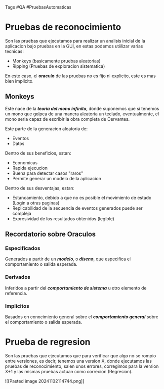 Tags #QA #PruebasAutomaticas

# Pruebas de reconocimiento

Son las pruebas que ejecutamos para realizar un analisis inicial de la aplicacion bajo pruebas en la GUI, en estas podemos utiilizar varias tecnicas:

- Monkeys (basicamente pruebas aleatorias)
- Ripping (Pruebas de exploracion sistematica)

En este caso, el **oraculo** de las pruebas no es fijo ni explicito, este es mas bien implicito.

## Monkeys

Este nace de la ***teoria del mono infinito***, donde suponemos que si tenemos un mono que golpea de una manera aleatoria un teclado, eventualmente, el mono seria capaz de escribir la obra completa de Cervantes. 

Este parte de la generacion aleatoria de:

- Eventos
- Datos

Dentro de sus beneficios, estan:

- Economicas
- Rapida ejecucion
- Buena para detectar casos "raros"
- Permite generar un modelo de la aplicacion

Dentro de sus desventajas, estan:

- Estancamiento, debido a que no es posible el movimiento de estado (Login a otras paginas)
- Replicabilidad de la secuencia de eventos generados puede ser compleja
- Expresividad de los resultados obtenidos (legible)


## Recordatorio sobre Oraculos

### Especificados

Generados a partir de un ***modelo***, o ***diseno***, que especifica el comportamiento o salida esperada.

### Derivados

Inferidos a partir del ***comportamiento de sistema*** u otro elemento de referencia.

### Implicitos

Basados en conocimiento general sobre el ***comportamiento general*** sobre el comportamiento o salida esperada.

# Prueba de regresion

Son las pruebas que ejecutamos que para verificar que algo no se rompio entre versiones, es decir, tenemos una version X, donde ejecutamos las pruebas de reconocimiento, salen unos errores, corregimos para la version X+1 y las mismas pruebas actuan como correcion (Regresion).

![[Pasted image 20241102114744.png]]